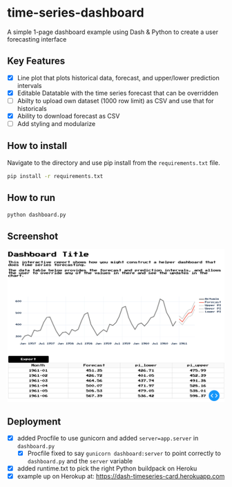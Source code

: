 # time-series-dashboard
A simple 1-page dashboard example using Dash & Python to create a user forecasting interface

## Key Features

* [x] Line plot that plots historical data, forecast, and upper/lower prediction intervals
* [x] Editable Datatable with the time series forecast that can be overridden
* [ ] Abilty to upload own dataset (1000 row limit) as CSV and use that for historicals
* [x] Ability to download forecast as CSV
* [ ] Add styling and modularize

## How to install

Navigate to the directory and use pip install from the `requirements.txt` file.

```bash
pip install -r requirements.txt
```

## How to run

```bash
python dashboard.py
```

## Screenshot

![img](docs/screenshot.png)

## Deployment

* [x] added Procfile to use gunicorn and added `server=app.server` in `dashboard.py`
  * [x] Procfile fixed to say `gunicorn dashboard:server` to point correctly to `dashboard.py` and the `server` variable
* [x] added runtime.txt to pick the right Python buildpack on Heroku
* [x] example up on Herokup at: https://dash-timeseries-card.herokuapp.com